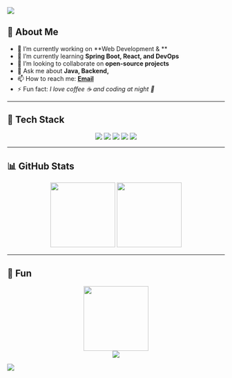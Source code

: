 <!-- 상단 웨이브 배너 -->
<img src="https://capsule-render.vercel.app/api?type=waving&color=gradient&height=180&section=header&text=Hi!%20I'm%20jayseo20%20👋&fontSize=40&fontAlignY=35&animation=twinkling" />

## 🌟 About Me
- 🔭 I’m currently working on **Web Development & **
- 🌱 I’m currently learning **Spring Boot, React, and DevOps**
- 👯 I’m looking to collaborate on **open-source projects**
- 💬 Ask me about **Java, Backend,**
- 📫 How to reach me: **[Email](mailto:gighj@naver.com)**  
- ⚡ Fun fact: *I love coffee ☕ and coding at night 🌙*

---

## 🚀 Tech Stack
<p align="center">
  <img src="https://img.shields.io/badge/Java-007396?style=for-the-badge&logo=java&logoColor=white"/>
  <img src="https://img.shields.io/badge/SpringBoot-6DB33F?style=for-the-badge&logo=springboot&logoColor=white"/>
  <img src="https://img.shields.io/badge/MySQL-4479A1?style=for-the-badge&logo=mysql&logoColor=white"/>
  <img src="https://img.shields.io/badge/React-61DAFB?style=for-the-badge&logo=react&logoColor=black"/>
  <img src="https://img.shields.io/badge/TailwindCSS-38B2AC?style=for-the-badge&logo=tailwindcss&logoColor=white"/>
</p>

---

## 📊 GitHub Stats
<p align="center">
  <img src="https://github-readme-stats.vercel.app/api?username=jayseo20&show_icons=true&theme=radical" height="150"/>
  <img src="https://github-readme-stats.vercel.app/api/top-langs/?username=jayseo20&layout=compact&theme=radical" height="150"/>
</p>

---

## 🌈 Fun
<p align="center">
  <img src="https://github-readme-streak-stats.herokuapp.com/?user=jayseo20&theme=radical" height="150"/>
  <br/>
  <img src="https://readme-typing-svg.herokuapp.com?font=Fira+Code&size=22&duration=3000&pause=1000&color=F779D0&center=true&vCenter=true&width=600&lines=Welcome+to+my+GitHub!;Backend+Developer+%7C+AI+Enthusiast;Always+Learning+New+Things" />
</p>

<!-- 하단 웨이브 배너 -->
<img src="https://capsule-render.vercel.app/api?type=waving&color=gradient&height=120&section=footer" />

